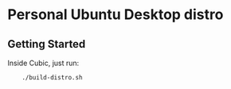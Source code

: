 # Personal Ubuntu Desktop distro

## Getting Started

Inside Cubic, just run:

```sh
    ./build-distro.sh
```
